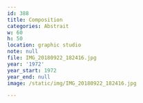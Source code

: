 ```yaml
---
id: 388
title: Composition
categories: Abstrait
w: 60
h: 50
location: graphic studio
note: null
file: IMG_20180922_182416.jpg
year: '1972'
year_start: 1972
year_end: null
image: /static/img/IMG_20180922_182416.jpg

---
```

